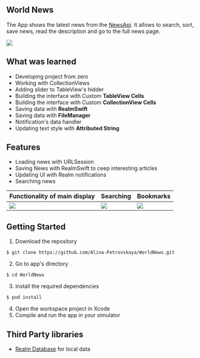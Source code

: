 ## World News
The App shows the latest news from the [NewsApi](https://newsapi.org/). It allows to search, sort, save news, read the description and go to the full news page. 

<img src="https://media1.tenor.com/images/e2ebc839a313b819391ce8771c05ddd9/tenor.gif?itemid=21053502">


## What was learned 
- Developing project from zero
- Working with CollectionViews
- Adding slider to TableView's hidder
- Building the interface with Custom **TableView Cells**
- Building the interface with Custom **CollectionView Cells**
- Saving data with **RealmSwift** 
- Saving data with **FileManager**
- Notification's data handler
- Updating text style with **Attributed String**


## Features
- Loading news with URLSession
- Saving News with RealmSwift to ceep interesting articles
- Updating UI with Realm notifications
- Searching news

| Functionality of main display   | Searching  | Bookmarks |
|:----------|:----------|:----------|
|<img src="https://media1.tenor.com/images/f09289ab62f387493a05a25da3b3ec64/tenor.gif?itemid=21053453">|<img src="https://media1.tenor.com/images/c088bcad78e35f5705fba37af246965a/tenor.gif?itemid=21053642">|<img src="https://media.tenor.com/videos/605ff13b83bd72b2f21bd287dcc73e23/mp4">|


## Getting Started
1. Download the repository

`$ git clone https://github.com/Alina-Petrovskaya/WorldNews.git`

2. Go to app's directory

`$ cd WorldNews`

3. Install the required dependencies

`$ pod install`

4. Open the workspace project in Xcode
5. Compile and run the app in your simulator

## Third Party libraries
- [Realm Database](https://docs.mongodb.com/realm-legacy/docs/swift/latest/) for local data
